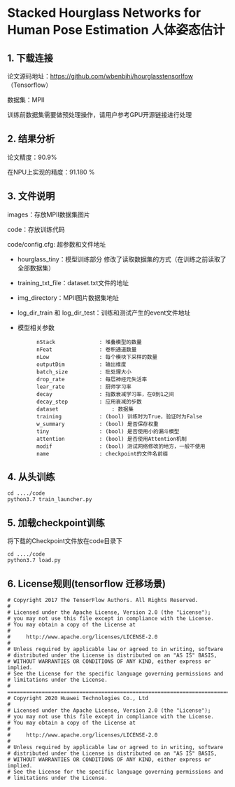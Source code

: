 # Stacked Hourglass Networks for Human Pose Estimation 人体姿态估计

## 1. 下载连接

论文源码地址：https://github.com/wbenbihi/hourglasstensorlfow （Tensorflow）

数据集：MPII

训练前数据集需要做预处理操作，请用户参考GPU开源链接进行处理


## 2. 结果分析

论文精度：90.9%

在NPU上实现的精度：91.180 %


## 3. 文件说明

images：存放MPII数据集图片

code：存放训练代码

code/config.cfg: 超参数和文件地址
- hourglass_tiny：模型训练部分 修改了读取数据集的方式（在训练之前读取了全部数据集）
- training_txt_file：dataset.txt文件的地址
- img_directory：MPII图片数据集地址
- log_dir_train 和 log_dir_test：训练和测试产生的event文件地址
- 模型相关参数

			nStack				: 堆叠模型的数量
			nFeat				: 卷积通道数量
			nLow				: 每个模块下采样的数量
			outputDim			: 输出维度
			batch_size			: 批处理大小
			drop_rate			: 每层神经元失活率
			lear_rate			: 厨师学习率
			decay				: 指数衰减学习率，在0到1之间
			decay_step			: 应用衰减的步数			
			dataset			        : 数据集
			training			: (bool) 训练时为True，验证时为False
			w_summary			: (bool) 是否保存权重
			tiny				: (bool) 是否使用小的漏斗模型
			attention			: (bool) 是否使用Attention机制
			modif				: (bool) 测试网络修改的地方，一般不使用
			name				: checkpoint的文件名前缀

## 4. 从头训练

```
cd ..../code
python3.7 train_launcher.py
```
## 5. 加载checkpoint训练

将下载的Checkpoint文件放在code目录下

```
cd ..../code
python3.7 load.py
```

##  6. License规则(tensorflow 迁移场景)
```
# Copyright 2017 The TensorFlow Authors. All Rights Reserved.
#
# Licensed under the Apache License, Version 2.0 (the "License");
# you may not use this file except in compliance with the License.
# You may obtain a copy of the License at
#
#     http://www.apache.org/licenses/LICENSE-2.0
#
# Unless required by applicable law or agreed to in writing, software
# distributed under the License is distributed on an "AS IS" BASIS,
# WITHOUT WARRANTIES OR CONDITIONS OF ANY KIND, either express or implied.
# See the License for the specific language governing permissions and
# limitations under the License.
# ============================================================================
# Copyright 2020 Huawei Technologies Co., Ltd
#
# Licensed under the Apache License, Version 2.0 (the "License");
# you may not use this file except in compliance with the License.
# You may obtain a copy of the License at
#
#     http://www.apache.org/licenses/LICENSE-2.0
#
# Unless required by applicable law or agreed to in writing, software
# distributed under the License is distributed on an "AS IS" BASIS,
# WITHOUT WARRANTIES OR CONDITIONS OF ANY KIND, either express or implied.
# See the License for the specific language governing permissions and
# limitations under the License.
```

